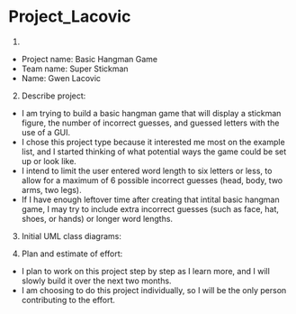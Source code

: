 # Project_Lacovic
1)
- Project name: Basic Hangman Game
- Team name: Super Stickman
- Name: Gwen Lacovic

2) Describe project:
  - I am trying to build a basic hangman game that will display
a stickman figure, the number of incorrect guesses, and guessed letters with the use of a GUI.
  - I chose this project type because it interested me most on the example list, 
and I started thinking of what potential ways the game could be set up or look like.
  - I intend to limit the user entered word length to six letters or less,
to allow for a maximum of 6 possible incorrect guesses (head, body, two arms, two legs).
  - If I have enough leftover time after creating that intital basic hangman game,
I may try to include extra incorrect guesses (such as face, hat, shoes, or hands) or longer word lengths.

3) Initial UML class diagrams:

4) Plan and estimate of effort:
  - I plan to work on this project step by step as I learn more,
and I will slowly build it over the next two months.
  - I am choosing to do this project individually,
so I will be the only person contributing to the effort.
